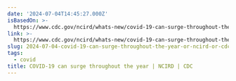 ```yaml
---
date: '2024-07-04T14:45:27.000Z'
isBasedOn: >-
  https://www.cdc.gov/ncird/whats-new/covid-19-can-surge-throughout-the-year.html
link: >-
  https://www.cdc.gov/ncird/whats-new/covid-19-can-surge-throughout-the-year.html
slug: 2024-07-04-covid-19-can-surge-throughout-the-year-or-ncird-or-cdc
tags:
  - covid
title: COVID-19 can surge throughout the year | NCIRD | CDC
---
```

 
